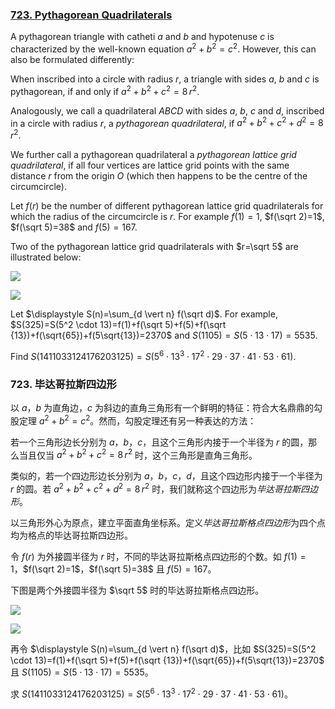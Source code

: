 ### [723. Pythagorean Quadrilaterals](https://projecteuler.net/problem=723)

A pythagorean triangle with catheti $a$ and $b$ and hypotenuse $c$ is characterized by the well-known equation $a^2+b^2=c^2$. However, this can also be formulated differently:

When inscribed into a circle with radius $r$, a triangle with sides $a$, $b$ and $c$ is pythagorean, if and only if $a^2+b^2+c^2=8\, r^2$.

Analogously, we call a quadrilateral $ABCD$ with sides $a$, $b$, $c$ and $d$, inscribed in a circle with radius $r$, a *pythagorean quadrilateral*, if $a^2+b^2+c^2+d^2=8\, r^2$. 

We further call a pythagorean quadrilateral a *pythagorean lattice grid quadrilateral*, if all four vertices are lattice grid points with the same distance $r$ from the origin $O$ (which then happens to be the centre of the circumcircle).

Let $f(r)$ be the number of different pythagorean lattice grid quadrilaterals for which the radius of the circumcircle is $r$. For example $f(1)=1$, $f(\sqrt 2)=1$, $f(\sqrt 5)=38$ and $f(5)=167$.

Two of the pythagorean lattice grid  quadrilaterals with $r=\sqrt 5$ are illustrated below:

![](https://projecteuler.net/project/images/p723_1.png)

![](https://projecteuler.net/project/images/p723_2.png)

Let $\displaystyle S(n)=\sum_{d \vert n} f(\sqrt d)$. For example, $S(325)=S(5^2 \cdot 13)=f(1)+f(\sqrt 5)+f(5)+f(\sqrt {13})+f(\sqrt{65})+f(5\sqrt{13})=2370$ and $S(1105)=S(5\cdot 13 \cdot 17)=5535$.

Find $S(1411033124176203125)=S(5^6 \cdot 13^3 \cdot 17^2 \cdot 29 \cdot 37 \cdot 41 \cdot 53 \cdot 61)$.

### 723. 毕达哥拉斯四边形

以 $a$，$b$ 为直角边，$c$ 为斜边的直角三角形有一个鲜明的特征：符合大名鼎鼎的勾股定理 $a^2+b^2=c^2$。然而，勾股定理还有另一种表达的方法：

若一个三角形边长分别为 $a$，$b$，$c$，且这个三角形内接于一个半径为 $r$ 的圆，那么当且仅当 $a^2+b^2+c^2=8\,r^2$ 时，这个三角形是直角三角形。

类似的，若一个四边形边长分别为 $a$，$b$，$c$，$d$，且这个四边形内接于一个半径为 $r$ 的圆。若 $a^2+b^2+c^2+d^2=8\,r^2$ 时，我们就称这个四边形为*毕达哥拉斯四边形*。

以三角形外心为原点，建立平面直角坐标系。定义*毕达哥拉斯格点四边形*为四个点均为格点的毕达哥拉斯四边形。

令 $f(r)$ 为外接圆半径为 $r$ 时，不同的毕达哥拉斯格点四边形的个数。如 $f(1)=1$，$f(\sqrt 2)=1$，$f(\sqrt 5)=38$ 且 $f(5)=167$。

下图是两个外接圆半径为 $\sqrt 5$ 时的毕达哥拉斯格点四边形。

![](https://projecteuler.net/project/images/p723_1.png)

![](https://projecteuler.net/project/images/p723_2.png)

再令 $\displaystyle S(n)=\sum_{d \vert n} f(\sqrt d)$，比如 $S(325)=S(5^2 \cdot 13)=f(1)+f(\sqrt 5)+f(5)+f(\sqrt {13})+f(\sqrt{65})+f(5\sqrt{13})=2370$ 且 $S(1105)=S(5\cdot 13 \cdot 17)=5535$。

求 $S(1411033124176203125)=S(5^6 \cdot 13^3 \cdot 17^2 \cdot 29 \cdot 37 \cdot 41 \cdot 53 \cdot 61)$。

